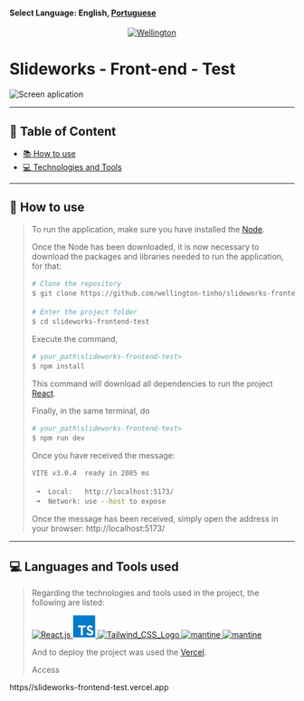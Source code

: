 #### Select Language: **English**, [Portuguese](https://github.com/wellington-tinho/slideworks-frontend-test/blob/master/README-pt.md)

<p align="center">	
   <a href="https//slideworks-frontend-test.vercel.app">
      <img alt="Wellington" src="http://therealsujitk-vercel-badge.vercel.app/?app=therealsujitk-vercel-badge" />
   </a>

</p>

<p align="center">
   <h1>Slideworks - Front-end - Test</h1>
   <img src=".github/demo.gif" alt="Screen aplication" width="720"/>
</p>

---
## 📌 Table of Content

- [📚 How to use](#-how-to-use)
- [💻 Technologies and Tools](#-languages-and-tools-used)

---
## 👷 How to use
>To run the application, make sure you have installed the [Node](https://nodejs.org/en/download/).
>
>Once the Node has been downloaded, it is now necessary to download the packages and libraries needed to run the application, for that:
>
>```bash
># Clone the repository
>$ git clone https://github.com/wellington-tinho/slideworks-frontend-test.git
>
># Enter the project folder
>$ cd slideworks-frontend-test
>```
>
>Execute the command,
>```bash
># your_path\slideworks-frontend-test>
>$ npm install
>```
>This command will download all dependencies to run the project [React](https://react.dev/).
>
>Finally, in the same terminal, do
>```bash
># your_path\slideworks-frontend-test>
>$ npm run dev
>```
>
>Once you have received the message:
>
> ```bash
> VITE v3.0.4  ready in 2085 ms
>
>  ➜  Local:   http://localhost:5173/
>  ➜  Network: use --host to expose
>
>```
>Once the message has been received, simply open the address in your browser:  http://localhost:5173/

---

## 💻 Languages and Tools used
>Regarding the technologies and tools used in the project, the following are listed:
>
><p align="left"> 
><a href="https://react.dev/" target="_blank" rel="noreferrer"> <img src="https://upload.wikimedia.org/wikipedia/commons/a/a7/React-icon.svg" alt="React.js" width="40" height="40"/> </a> 
><a href="https://www.typescriptlang.org/" target="_blank" rel="noreferrer"> <img src="https://raw.githubusercontent.com/devicons/devicon/master/icons/typescript/typescript-original.svg" alt="typescript" width="40" height="40"/> </a> 
><a href="https://tailwindcss.com/" target="_blank" rel="noreferrer"> <img src="https://upload.wikimedia.org/wikipedia/commons/d/d5/Tailwind_CSS_Logo.svg" alt="Tailwind_CSS_Logo" width="40" height="40"/> </a> 
><a href="https://mantine.dev/" target="_blank" rel="noreferrer"> <img src="https://seeklogo.com/images/M/mantine-logo-235E19C978-seeklogo.com.png" alt="mantine" width="40" height="40"/> </a> 
><a href="https://tanstack.com/" target="_blank" rel="noreferrer"> <img src="https://s3.amazonaws.com/media-p.slid.es/uploads/1013989/images/7801259/pasted-from-clipboard.png" alt="mantine" width="40" height="40"/> </a>
></p>
>
>And to deploy the project was used the [Vercel](https://vercel.com/). 
>
> Access

https//slideworks-frontend-test.vercel.app
